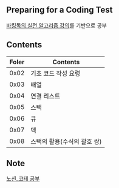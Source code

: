 ## Preparing for a Coding Test
[바킹독의 실전 알고리즘 강의](https://www.youtube.com/watch?v=LcOIobH7ues&list=PLtqbFd2VIQv4O6D6l9HcD732hdrnYb6CY&index=1)를 기반으로 공부

## Contents

| Foler | Contents |
| ------ | ------ |
| 0x02 | 기초 코드 작성 요령 |
| 0x03 | 배열 |
| 0x04 | 연결 리스트 |
| 0x05 | 스택 |
| 0x06 | 큐 |
| 0x07 | 덱 |
| 0x08 | 스택의 활용(수식의 괄호 쌍) |

## Note
[노션_코테 공부](https://www.notion.so/fa909965da2345388ad213ef905a9b88?pvs=4)